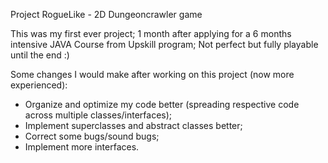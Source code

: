 Project RogueLike - 2D Dungeoncrawler game

This was my first ever project;
1 month after applying for a 6 months intensive JAVA Course from Upskill program;
Not perfect but fully playable until the end :)

Some changes I would make after working on this project (now more experienced):
- Organize and optimize my code better (spreading respective code across multiple classes/interfaces);
- Implement superclasses and abstract classes better;
- Correct some bugs/sound bugs;
- Implement more interfaces.
